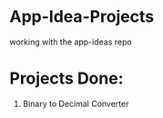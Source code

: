 # App-Idea-Projects

working with the app-ideas repo

# Projects Done:

1. Binary to Decimal Converter
